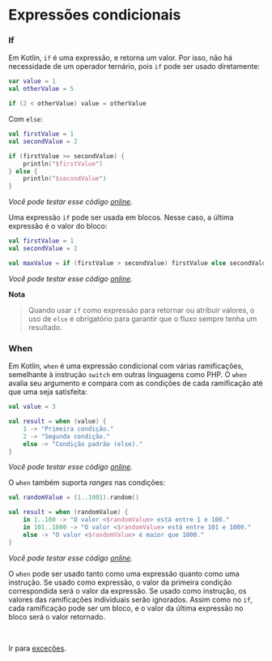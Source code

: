 # Expressões condicionais

### If

Em Kotlin, `if` é uma expressão, e retorna um valor. Por isso, não há necessidade de um operador ternário, pois `if`
pode ser usado diretamente:

```kotlin
var value = 1
val otherValue = 5

if (2 < otherValue) value = otherValue
```

Com `else`:

```kotlin
val firstValue = 1
val secondValue = 2

if (firstValue >= secondValue) {
    println("$firstValue")
} else {
    println("$secondValue")
}
```

_Você pode testar esse código [online](https://pl.kotl.in/URiwC3jLx)._

Uma expressão `if` pode ser usada em blocos. Nesse caso, a última expressão é o valor do bloco:

```kotlin
val firstValue = 1
val secondValue = 2

val maxValue = if (firstValue > secondValue) firstValue else secondValue
```

_Você pode testar esse código [online](https://pl.kotl.in/848r8GHUT)._

**Nota**
> Quando usar `if` como expressão para retornar ou atribuir valores, o uso de `else` é obrigatório para garantir que o
> fluxo sempre tenha um resultado.

<div id='when'></div> 

### When

Em Kotlin, `when` é uma expressão condicional com várias ramificações, semelhante à instrução `switch` em outras
linguagens como PHP. O `when` avalia seu argumento e compara com as condições de cada ramificação até que uma seja
satisfeita:

```kotlin
val value = 3

val result = when (value) {
    1 -> "Primeira condição."
    2 -> "Segunda condição."
    else -> "Condição padrão (else)."
}
```

_Você pode testar esse código [online](https://pl.kotl.in/Ivu64vLKM)._

O `when` também suporta _ranges_ nas condições:

```kotlin
val randomValue = (1..1001).random()

val result = when (randomValue) {
    in 1..100 -> "O valor <$randomValue> está entre 1 e 100."
    in 101..1000 -> "O valor <$randomValue> está entre 101 e 1000."
    else -> "O valor <$randomValue> é maior que 1000."
}
```

_Você pode testar esse código [online](https://pl.kotl.in/NfoUhTTrZ)._

O `when` pode ser usado tanto como uma expressão quanto como uma instrução. Se usado como expressão, o valor da primeira
condição correspondida será o valor da expressão. Se usado como instrução, os valores das ramificações individuais serão
ignorados. Assim como no `if`, cada ramificação pode ser um bloco, e o valor da última expressão no bloco será o valor
retornado.

<br>

Ir para [exceções](EXCEPTIONS.md).
